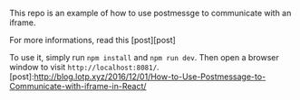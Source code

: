 This repo is an example of how to use postmessge to communicate with an iframe.

For more informations, read this [post][post]

To use it, simply run `npm install` and `npm run dev`.
Then open a browser window to visit `http://localhost:8081/`.
[post]:http://blog.lotp.xyz/2016/12/01/How-to-Use-Postmessage-to-Communicate-with-iframe-in-React/
